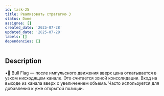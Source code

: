 ```yaml
---
id: task-25
title: Реализовать стратегию 3
status: Done
assignee: []
created_date: '2025-07-28'
updated_date: '2025-07-28'
labels: []
dependencies: []
---
```


## Description

•🚩 Bull Flag — после импульсного движения вверх цена откатывается в узком нисходящем канале. Это считается зоной консолидации. Вход на выходе из канала вверх с увеличением объема. Часто используется для добавления к уже открытой позиции.
